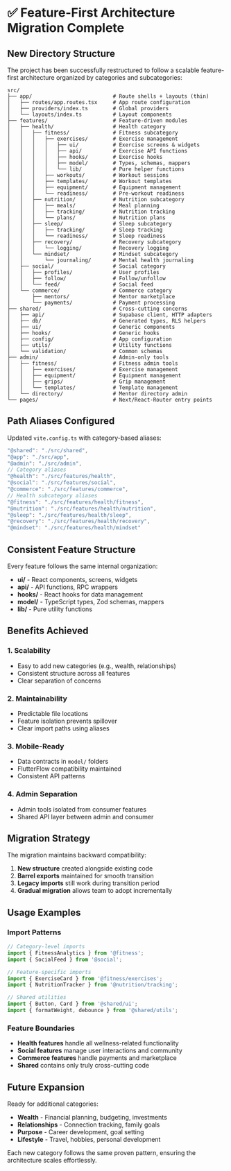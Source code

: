 # ✅ Feature-First Architecture Migration Complete

## New Directory Structure

The project has been successfully restructured to follow a scalable feature-first architecture organized by categories and subcategories:

```
src/
├── app/                          # Route shells + layouts (thin)
│   ├── routes/app.routes.tsx     # App route configuration  
│   ├── providers/index.ts        # Global providers
│   └── layouts/index.ts          # Layout components
├── features/                     # Feature-driven modules
│   ├── health/                   # Health category
│   │   ├── fitness/              # Fitness subcategory
│   │   │   ├── exercises/        # Exercise management
│   │   │   │   ├── ui/           # Exercise screens & widgets
│   │   │   │   ├── api/          # Exercise API functions
│   │   │   │   ├── hooks/        # Exercise hooks  
│   │   │   │   ├── model/        # Types, schemas, mappers
│   │   │   │   └── lib/          # Pure helper functions
│   │   │   ├── workouts/         # Workout sessions
│   │   │   ├── templates/        # Workout templates
│   │   │   ├── equipment/        # Equipment management
│   │   │   └── readiness/        # Pre-workout readiness
│   │   ├── nutrition/            # Nutrition subcategory
│   │   │   ├── meals/            # Meal planning
│   │   │   ├── tracking/         # Nutrition tracking
│   │   │   └── plans/            # Nutrition plans
│   │   ├── sleep/                # Sleep subcategory
│   │   │   ├── tracking/         # Sleep tracking
│   │   │   └── readiness/        # Sleep readiness
│   │   ├── recovery/             # Recovery subcategory
│   │   │   └── logging/          # Recovery logging
│   │   └── mindset/              # Mindset subcategory
│   │       └── journaling/       # Mental health journaling
│   ├── social/                   # Social category
│   │   ├── profiles/             # User profiles
│   │   ├── follow/               # Follow/unfollow
│   │   └── feed/                 # Social feed
│   └── commerce/                 # Commerce category
│       ├── mentors/              # Mentor marketplace
│       └── payments/             # Payment processing
├── shared/                       # Cross-cutting concerns
│   ├── api/                      # Supabase client, HTTP adapters
│   ├── db/                       # Generated types, RLS helpers
│   ├── ui/                       # Generic components
│   ├── hooks/                    # Generic hooks
│   ├── config/                   # App configuration
│   ├── utils/                    # Utility functions
│   └── validation/               # Common schemas
├── admin/                        # Admin-only tools
│   ├── fitness/                  # Fitness admin tools
│   │   ├── exercises/            # Exercise management
│   │   ├── equipment/            # Equipment management
│   │   ├── grips/                # Grip management
│   │   └── templates/            # Template management
│   └── directory/                # Mentor directory admin
└── pages/                        # Next/React-Router entry points
```

## Path Aliases Configured

Updated `vite.config.ts` with category-based aliases:

```typescript
"@shared": "./src/shared",
"@app": "./src/app", 
"@admin": "./src/admin",
// Category aliases
"@health": "./src/features/health",
"@social": "./src/features/social",
"@commerce": "./src/features/commerce",
// Health subcategory aliases
"@fitness": "./src/features/health/fitness",
"@nutrition": "./src/features/health/nutrition",
"@sleep": "./src/features/health/sleep",
"@recovery": "./src/features/health/recovery",
"@mindset": "./src/features/health/mindset"
```

## Consistent Feature Structure

Every feature follows the same internal organization:

- **ui/** - React components, screens, widgets
- **api/** - API functions, RPC wrappers
- **hooks/** - React hooks for data management
- **model/** - TypeScript types, Zod schemas, mappers
- **lib/** - Pure utility functions

## Benefits Achieved

### 1. **Scalability**
- Easy to add new categories (e.g., wealth, relationships)
- Consistent structure across all features
- Clear separation of concerns

### 2. **Maintainability** 
- Predictable file locations
- Feature isolation prevents spillover
- Clear import paths using aliases

### 3. **Mobile-Ready**
- Data contracts in `model/` folders
- FlutterFlow compatibility maintained
- Consistent API patterns

### 4. **Admin Separation**
- Admin tools isolated from consumer features
- Shared API layer between admin and consumer

## Migration Strategy

The migration maintains backward compatibility:

1. **New structure** created alongside existing code
2. **Barrel exports** maintained for smooth transition
3. **Legacy imports** still work during transition period
4. **Gradual migration** allows team to adopt incrementally

## Usage Examples

### Import Patterns
```typescript
// Category-level imports
import { FitnessAnalytics } from '@fitness';
import { SocialFeed } from '@social';

// Feature-specific imports  
import { ExerciseCard } from '@fitness/exercises';
import { NutritionTracker } from '@nutrition/tracking';

// Shared utilities
import { Button, Card } from '@shared/ui';
import { formatWeight, debounce } from '@shared/utils';
```

### Feature Boundaries
- **Health features** handle all wellness-related functionality
- **Social features** manage user interactions and community
- **Commerce features** handle payments and marketplace
- **Shared** contains only truly cross-cutting code

## Future Expansion

Ready for additional categories:
- **Wealth** - Financial planning, budgeting, investments
- **Relationships** - Connection tracking, family goals
- **Purpose** - Career development, goal setting
- **Lifestyle** - Travel, hobbies, personal development

Each new category follows the same proven pattern, ensuring the architecture scales effortlessly.